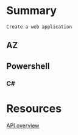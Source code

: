 # Summary
    Create a web application
## AZ
## Powershell
### C#

# Resources
[API overview](https://azure.microsoft.com/en-us/services/app-service/api/)
